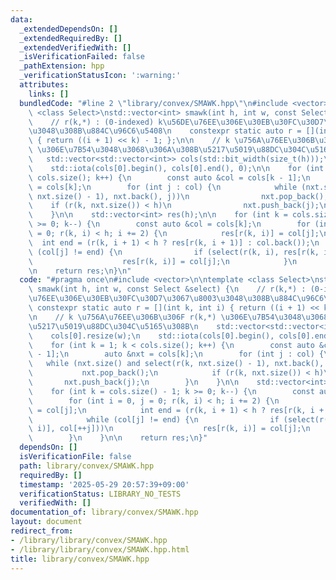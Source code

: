 ```yaml
---
data:
  _extendedDependsOn: []
  _extendedRequiredBy: []
  _extendedVerifiedWith: []
  _isVerificationFailed: false
  _pathExtension: hpp
  _verificationStatusIcon: ':warning:'
  attributes:
    links: []
  bundledCode: "#line 2 \"library/convex/SMAWK.hpp\"\n#include <vector>\n\ntemplate\
    \ <class Select>\nstd::vector<int> smawk(int h, int w, const Select &select) {\n\
    \    // r(k,*) : (0-indexed) k\u56DE\u76EE\u306E\u30EB\u30FC\u30D7\u3067\u8003\
    \u3048\u308B\u884C\u96C6\u5408\n    constexpr static auto r = [](int k, int i)\
    \ { return ((i + 1) << k) - 1; };\n\n    // k \u756A\u76EE\u306B\u306F r(k,*)\
    \ \u306E\u7B54\u3048\u3068\u306A\u308B\u5217\u5019\u88DC\u304C\u5165\u308B\n \
    \   std::vector<std::vector<int>> cols(std::bit_width(size_t(h)));\n    cols[0].resize(w);\n\
    \    std::iota(cols[0].begin(), cols[0].end(), 0);\n\n    for (int k = 1; k <\
    \ cols.size(); k++) {\n        const auto &col = cols[k - 1];\n        auto &nxt\
    \ = cols[k];\n        for (int j : col) {\n            while (nxt.size() and select(r(k,\
    \ nxt.size() - 1), nxt.back(), j))\n                nxt.pop_back();\n        \
    \    if (r(k, nxt.size()) < h)\n                nxt.push_back(j);\n        }\n\
    \    }\n\n    std::vector<int> res(h);\n\n    for (int k = cols.size() - 1; k\
    \ >= 0; k--) {\n        const auto &col = cols[k];\n        for (int i = 0, j\
    \ = 0; r(k, i) < h; i += 2) {\n            res[r(k, i)] = col[j];\n          \
    \  int end = (r(k, i + 1) < h ? res[r(k, i + 1)] : col.back());\n            while\
    \ (col[j] != end) {\n                if (select(r(k, i), res[r(k, i)], col[++j]))\n\
    \                    res[r(k, i)] = col[j];\n            }\n        }\n    }\n\
    \n    return res;\n}\n"
  code: "#pragma once\n#include <vector>\n\ntemplate <class Select>\nstd::vector<int>\
    \ smawk(int h, int w, const Select &select) {\n    // r(k,*) : (0-indexed) k\u56DE\
    \u76EE\u306E\u30EB\u30FC\u30D7\u3067\u8003\u3048\u308B\u884C\u96C6\u5408\n   \
    \ constexpr static auto r = [](int k, int i) { return ((i + 1) << k) - 1; };\n\
    \n    // k \u756A\u76EE\u306B\u306F r(k,*) \u306E\u7B54\u3048\u3068\u306A\u308B\
    \u5217\u5019\u88DC\u304C\u5165\u308B\n    std::vector<std::vector<int>> cols(std::bit_width(size_t(h)));\n\
    \    cols[0].resize(w);\n    std::iota(cols[0].begin(), cols[0].end(), 0);\n\n\
    \    for (int k = 1; k < cols.size(); k++) {\n        const auto &col = cols[k\
    \ - 1];\n        auto &nxt = cols[k];\n        for (int j : col) {\n         \
    \   while (nxt.size() and select(r(k, nxt.size() - 1), nxt.back(), j))\n     \
    \           nxt.pop_back();\n            if (r(k, nxt.size()) < h)\n         \
    \       nxt.push_back(j);\n        }\n    }\n\n    std::vector<int> res(h);\n\n\
    \    for (int k = cols.size() - 1; k >= 0; k--) {\n        const auto &col = cols[k];\n\
    \        for (int i = 0, j = 0; r(k, i) < h; i += 2) {\n            res[r(k, i)]\
    \ = col[j];\n            int end = (r(k, i + 1) < h ? res[r(k, i + 1)] : col.back());\n\
    \            while (col[j] != end) {\n                if (select(r(k, i), res[r(k,\
    \ i)], col[++j]))\n                    res[r(k, i)] = col[j];\n            }\n\
    \        }\n    }\n\n    return res;\n}"
  dependsOn: []
  isVerificationFile: false
  path: library/convex/SMAWK.hpp
  requiredBy: []
  timestamp: '2025-05-29 20:57:39+09:00'
  verificationStatus: LIBRARY_NO_TESTS
  verifiedWith: []
documentation_of: library/convex/SMAWK.hpp
layout: document
redirect_from:
- /library/library/convex/SMAWK.hpp
- /library/library/convex/SMAWK.hpp.html
title: library/convex/SMAWK.hpp
---
```

